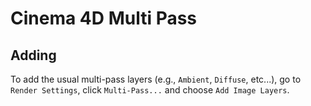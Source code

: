 # Cinema 4D Multi Pass

## Adding

To add the usual multi-pass layers (e.g., `Ambient`, `Diffuse`, etc...), go to `Render Settings`, click `Multi-Pass...` and choose `Add Image Layers`.
